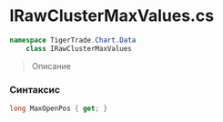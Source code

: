 
# IRawClusterMaxValues.cs
```csharp
namespace TigerTrade.Chart.Data  
    class IRawClusterMaxValues
```

> Описание

### Синтаксис
```csharp
long MaxOpenPos { get; }
```
